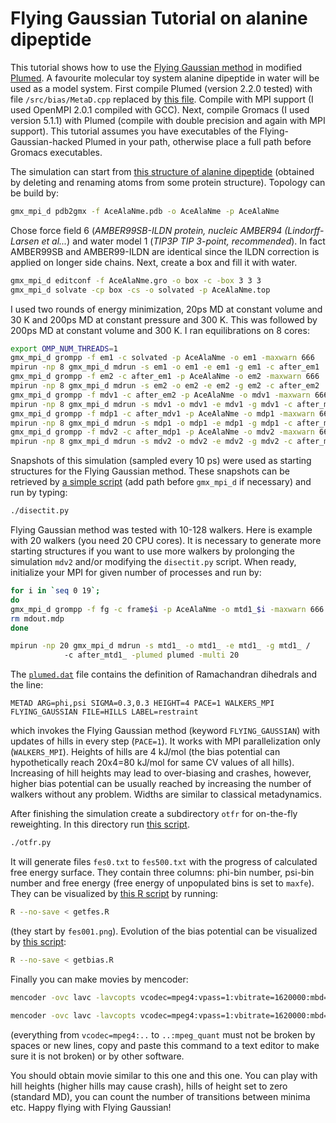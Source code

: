 # Flying Gaussian Tutorial on alanine dipeptide

This tutorial shows how to use the [Flying Gaussian method](http://dx.doi.org/10.1021/acs.jctc.6b00551) in modified [Plumed](http://www.plumed.org). A favourite molecular toy system alanine dipeptide in water will be used as a model system. First compile Plumed (version 2.2.0 tested) with file `/src/bias/MetaD.cpp` replaced by [this file](https://github.com/spiwokv/FlyingGaussianTutorial/blob/master/src/bias/MetaD.cpp). Compile with MPI support (I used OpenMPI 2.0.1 compiled with GCC). Next, compile Gromacs (I used version 5.1.1) with Plumed (compile with double precision and again with MPI support). This tutorial assumes you have executables of the Flying-Gaussian-hacked Plumed in your path, otherwise place a full path before Gromacs executables.

The simulation can start from [this structure of alanine dipeptide](https://github.com/spiwokv/FlyingGaussianTutorial/blob/master/mols/AceAlaNme.pdb) (obtained by deleting and renaming atoms from some protein structure). Topology can be build by:
```bash
gmx_mpi_d pdb2gmx -f AceAlaNme.pdb -o AceAlaNme -p AceAlaNme
```
Chose force field 6 (*AMBER99SB-ILDN protein, nucleic AMBER94 (Lindorff-Larsen et al...*) and water model 1 (*TIP3P TIP 3-point, recommended*). In fact AMBER99SB and AMBER99-ILDN are identical since the ILDN correction is applied on longer side chains. Next, create a box and fill it with water.
```bash
gmx_mpi_d editconf -f AceAlaNme.gro -o box -c -box 3 3 3
gmx_mpi_d solvate -cp box -cs -o solvated -p AceAlaNme.top
```
I used two rounds of energy minimization, 20ps MD at constant volume and 30 K and 200ps MD at constant pressure and 300 K. This was followed by 200ps MD at constant volume and 300 K. I ran equilibrations on 8 cores:
```bash
export OMP_NUM_THREADS=1
gmx_mpi_d grompp -f em1 -c solvated -p AceAlaNme -o em1 -maxwarn 666
mpirun -np 8 gmx_mpi_d mdrun -s em1 -o em1 -e em1 -g em1 -c after_em1
gmx_mpi_d grompp -f em2 -c after_em1 -p AceAlaNme -o em2 -maxwarn 666
mpirun -np 8 gmx_mpi_d mdrun -s em2 -o em2 -e em2 -g em2 -c after_em2
gmx_mpi_d grompp -f mdv1 -c after_em2 -p AceAlaNme -o mdv1 -maxwarn 666
mpirun -np 8 gmx_mpi_d mdrun -s mdv1 -o mdv1 -e mdv1 -g mdv1 -c after_mdv1
gmx_mpi_d grompp -f mdp1 -c after_mdv1 -p AceAlaNme -o mdp1 -maxwarn 666
mpirun -np 8 gmx_mpi_d mdrun -s mdp1 -o mdp1 -e mdp1 -g mdp1 -c after_mdp1
gmx_mpi_d grompp -f mdv2 -c after_mdp1 -p AceAlaNme -o mdv2 -maxwarn 666
mpirun -np 8 gmx_mpi_d mdrun -s mdv2 -o mdv2 -e mdv2 -g mdv2 -c after_mdv2
```
Snapshots of this simulation (sampled every 10 ps) were used as starting structures for the Flying Gaussian method. These snapshots can be retrieved by [a simple script](https://github.com/spiwokv/FlyingGaussianTutorial/blob/master/python/disectit.py) (add path before `gmx_mpi_d` if necessary) and run by typing:
```bash
./disectit.py
```
Flying Gaussian method was tested with 10-128 walkers. Here is example with 20 walkers (you need 20 CPU cores). It is necessary to generate more starting structures if you want to use more walkers by prolonging the simulation `mdv2` and/or modifying the `disectit.py` script. When ready, initialize your MPI for given number of processes and run by:
```bash
for i in `seq 0 19`;
do
gmx_mpi_d grompp -f fg -c frame$i -p AceAlaNme -o mtd1_$i -maxwarn 666
rm mdout.mdp
done

mpirun -np 20 gmx_mpi_d mdrun -s mtd1_ -o mtd1_ -e mtd1_ -g mtd1_ /
            -c after_mtd1_ -plumed plumed -multi 20
```
The [`plumed.dat`](https://github.com/spiwokv/FlyingGaussianTutorial/blob/master/plumed_dat/plumed.dat) file contains the definition of Ramachandran dihedrals and the line:
```
METAD ARG=phi,psi SIGMA=0.3,0.3 HEIGHT=4 PACE=1 WALKERS_MPI FLYING_GAUSSIAN FILE=HILLS LABEL=restraint
```
which invokes the Flying Gaussian method (keyword `FLYING_GAUSSIAN`) with updates of hills in every step (`PACE=1`). It works with MPI parallelization only (`WALKERS_MPI`). Heights of hills are 4 kJ/mol (the bias potential can hypothetically reach 20x4=80 kJ/mol for same CV values of all hills). Increasing of hill heights may lead to over-biasing and crashes, however, higher bias potential can be usually reached by increasing the number of walkers without any problem. Widths are similar to classical metadynamics.

After finishing the simulation create a subdirectory `otfr` for on-the-fly reweighting. In this directory run [this script](https://github.com/spiwokv/FlyingGaussianTutorial/blob/master/python/otfr.py).
```bash
./otfr.py
```
It will generate files `fes0.txt` to `fes500.txt` with the progress of calculated free energy surface. They contain three columns: phi-bin number, psi-bin number and free energy (free energy of unpopulated bins is set to `maxfe`). They can be visualized by [this R script](https://github.com/spiwokv/FlyingGaussianTutorial/blob/master/R/getfes.R) by running:
```bash
R --no-save < getfes.R
```
(they start by `fes001.png`). Evolution of the bias potential can be visualized by [this script](https://github.com/spiwokv/FlyingGaussianTutorial/blob/master/R/getbias.R):
```bash
R --no-save < getbias.R
```
Finally you can make movies by mencoder:
```bash
mencoder -ovc lavc -lavcopts vcodec=mpeg4:vpass=1:vbitrate=1620000:mbd=2:keyint=132:v4mv:vqmin=3:lumi_mask=0.07:dark_mask=0.10:naq:vqcomp=0.7:vqblur=0.2:mpeg_quant -mf type=png:fps=25 -nosound -o fes.avi mf://fes*.png

mencoder -ovc lavc -lavcopts vcodec=mpeg4:vpass=1:vbitrate=1620000:mbd=2:keyint=132:v4mv:vqmin=3:lumi_mask=0.07:dark_mask=0.10:naq:vqcomp=0.7:vqblur=0.2:mpeg_quant -mf type=png:fps=25 -nosound -o bias.avi mf://bias*.png
```
(everything from `vcodec=mpeg4:..` to `..:mpeg_quant` must not be broken by spaces or new lines, copy and paste this command to a text editor to make sure it is not broken) or by other software.

You should obtain movie similar to this one and this one. You can play with hill heights (higher hills may cause crash), hills of height set to zero (standard MD), you can count the number of transitions between minima etc. Happy flying with Flying Gaussian!
